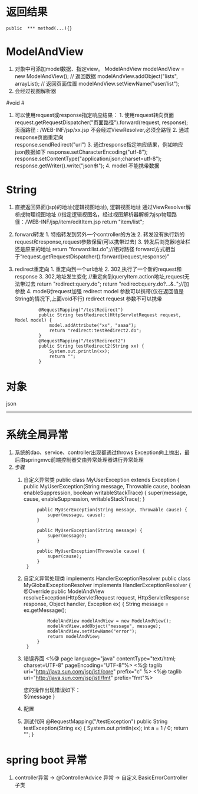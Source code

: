 # 返回结果 #
	public  *** method(...){}



# ModelAndView #
1. 对象中可添加model数据、指定view。
		ModelAndView modelAndView = new ModelAndView();
		// 返回数据
		modelAndView.addObject("lists", arrayList);
		// 返回页面位置
		modelAndView.setViewName("user/list");
2. 会经过视图解析器


#void #

1. 可以使用request或response指定响应结果：
		1. 使用request转向页面
			request.getRequestDispatcher("页面路径").forward(request, response);
			页面路径 : /WEB-INF/jsp/xx.jsp
			不会经过ViewResolver,必须全路径
		2. 通过response页面重定向	
			response.sendRedirect("url")
		3. 通过response指定响应结果，例如响应json数据如下
			response.setCharacterEncoding("utf-8");
			response.setContentType("application/json;charset=utf-8");
			response.getWriter().write("json串");
		4. model 不能携带数据


# String #
1. 直接返回界面(jsp)的地址(逻辑视图地址),
		逻辑视图地址 通过ViewResolver解析成物理视图地址
			//指定逻辑视图名，经过视图解析器解析为jsp物理路径：/WEB-INF/jsp/item/editItem.jsp
			return "item/list";
2. forward转发
		1. 特指转发到另外一个controller的方法
		2. 转发没有执行新的request和response,request参数保留(可以携带过去)
		3. 转发后浏览器地址栏还是原来的地址
			return "forward:list.do";//相对路径
			forward方式相当于“request.getRequestDispatcher().forward(request,response)”
3. redirect重定向
		1. 重定向到一个url地址
		2. 302,执行了一个新的request和response
		3. 302,地址发生变化
			//重定向到queryItem.action地址,request无法带过去
			return "redirect:query.do";	
			return "redirect:query.do?...&..";//加参数
		4. model对request加强
			redirect model 参数可以携带(仅在返回值是String的情况下,上面void不行)
			redirect request 参数不可以携带

				@RequestMapping("/testRedirect")
				public String testRedirect(HttpServletRequest request, Model model) {
					model.addAttribute("xx", "aaaa");
					return "redirect:testRedirect2.do";
				}
				@RequestMapping("/testRedirect2")
				public String testRedirect2(String xx) {
					System.out.println(xx);
					return "";
				}

# 对象 #
json



----------
# 系统全局异常 #
1. 系统的dao、service、controller出现都通过throws Exception向上抛出，最后由springmvc前端控制器交由异常处理器进行异常处理
2. 步骤
	1. 自定义异常类
			public class MyUserException extends Exception {
				public MyUserException(String message, Throwable cause,
						boolean enableSuppression, boolean writableStackTrace) {
					super(message, cause, enableSuppression, writableStackTrace);
				}
			
				public MyUserException(String message, Throwable cause) {
					super(message, cause);
				}
			
				public MyUserException(String message) {
					super(message);
				}
			
				public MyUserException(Throwable cause) {
					super(cause);
				}
			}
	2. 自定义异常处理类  implements HandlerExceptionResolver 
			public class MyGlobalExceptionResolver implements HandlerExceptionResolver {
				@Override
				public ModelAndView resolveException(HttpServletRequest request,
						HttpServletResponse response, Object handler, Exception ex) {
					String message = ex.getMessage();
			
					ModelAndView modelAndView = new ModelAndView();
					modelAndView.addObject("message", message);
					modelAndView.setViewName("error");
					return modelAndView;
				}
			}
	3. 错误界面
		<%@ page language="java" contentType="text/html; charset=UTF-8"
		    pageEncoding="UTF-8"%>
		<%@ taglib uri="http://java.sun.com/jsp/jstl/core" prefix="c" %>
		<%@ taglib uri="http://java.sun.com/jsp/jstl/fmt"  prefix="fmt"%> 
		<!DOCTYPE html PUBLIC "-//W3C//DTD HTML 4.01 Transitional//EN" "http://www.w3.org/TR/html4/loose.dtd">
		<html>
		<head>
			<meta http-equiv="Content-Type" content="text/html; charset=UTF-8">
			<title>错误页面</title>
		</head>
			<body>
			您的操作出现错误如下：<br/>
			${message }
			</body>
		</html>
	4. 配置
		<bean id="handlerExceptionResolver" class="com.huaxin.ssm.web.exception.MyGlobalExceptionResolver"></bean>
	5. 测试代码
		@RequestMapping("/testException")
		public String testException(String xx) {
			System.out.println(xx);
			int a = 1 / 0;
			return "";
		}


# spring boot 异常 #
1. controller异常 -> @ControllerAdvice 异常 -> 自定义 BasicErrorController 子类



